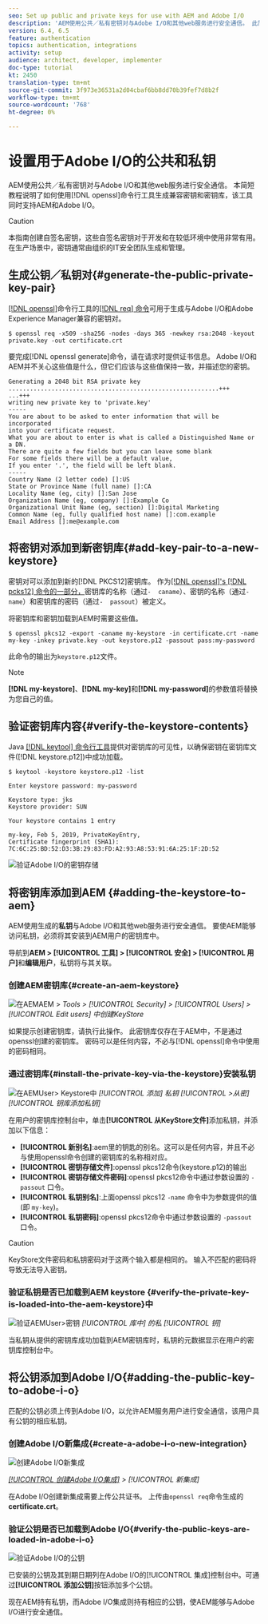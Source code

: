 ```yaml
---
seo: Set up public and private keys for use with AEM and Adobe I/O
description: 'AEM使用公共／私有密钥对与Adobe I/O和其他web服务进行安全通信。 此简短教程说明如何使用openssl命令行工具生成兼容密钥和密钥库，该工具同时支持AEM和Adobe I/O。 '
version: 6.4, 6.5
feature: authentication
topics: authentication, integrations
activity: setup
audience: architect, developer, implementer
doc-type: tutorial
kt: 2450
translation-type: tm+mt
source-git-commit: 3f973e36531a2d04cbaf6bb8dd70b39fef7d8b2f
workflow-type: tm+mt
source-wordcount: '768'
ht-degree: 0%

---
```



# 设置用于Adobe I/O的公共和私钥

AEM使用公共／私有密钥对与Adobe I/O和其他web服务进行安全通信。 本简短教程说明了如何使用[!DNL openssl]命令行工具生成兼容密钥和密钥库，该工具同时支持AEM和Adobe I/O。

>[!CAUTION]
>
>本指南创建自签名密钥，这些自签名密钥对于开发和在较低环境中使用非常有用。 在生产场景中，密钥通常由组织的IT安全团队生成和管理。

## 生成公钥／私钥对{#generate-the-public-private-key-pair}

[[!DNL openssl]](https://www.openssl.org/docs/man1.0.2/man1/openssl.html)命令行工具的[[!DNL req] 命令](https://www.openssl.org/docs/man1.0.2/man1/req.html)可用于生成与Adobe I/O和Adobe Experience Manager兼容的密钥对。

```shell
$ openssl req -x509 -sha256 -nodes -days 365 -newkey rsa:2048 -keyout private.key -out certificate.crt
```

要完成[!DNL openssl generate]命令，请在请求时提供证书信息。 Adobe I/O和AEM并不关心这些值是什么，但它们应该与这些值保持一致，并描述您的密钥。

```
Generating a 2048 bit RSA private key
...........................................................+++
...+++
writing new private key to 'private.key'
-----
You are about to be asked to enter information that will be incorporated
into your certificate request.
What you are about to enter is what is called a Distinguished Name or a DN.
There are quite a few fields but you can leave some blank
For some fields there will be a default value,
If you enter '.', the field will be left blank.
-----
Country Name (2 letter code) []:US
State or Province Name (full name) []:CA
Locality Name (eg, city) []:San Jose
Organization Name (eg, company) []:Example Co
Organizational Unit Name (eg, section) []:Digital Marketing
Common Name (eg, fully qualified host name) []:com.example
Email Address []:me@example.com
```

## 将密钥对添加到新密钥库{#add-key-pair-to-a-new-keystore}

密钥对可以添加到新的[!DNL PKCS12]密钥库。 作为[[!DNL openssl]'s [!DNL pcks12] 命令的一部分，](https://www.openssl.org/docs/man1.0.2/man1/pkcs12.html)密钥库的名称（通过`-  caname`）、密钥的名称（通过`-name`）和密钥库的密码（通过`-  passout`）被定义。

将密钥库和密钥加载到AEM时需要这些值。

```shell
$ openssl pkcs12 -export -caname my-keystore -in certificate.crt -name my-key -inkey private.key -out keystore.p12 -passout pass:my-password
```

此命令的输出为`keystore.p12`文件。

>[!NOTE]
>
>**[!DNL my-keystore]**、**[!DNL my-key]**&#x200B;和&#x200B;**[!DNL my-password]**&#x200B;的参数值将替换为您自己的值。

## 验证密钥库内容{#verify-the-keystore-contents}

Java [[!DNL keytool] 命令行工具](https://docs.oracle.com/middleware/1213/wls/SECMG/keytool-summary-appx.htm#SECMG818)提供对密钥库的可见性，以确保密钥在密钥库文件([!DNL keystore.p12])中成功加载。

```shell
$ keytool -keystore keystore.p12 -list

Enter keystore password: my-password

Keystore type: jks
Keystore provider: SUN

Your keystore contains 1 entry

my-key, Feb 5, 2019, PrivateKeyEntry,
Certificate fingerprint (SHA1): 7C:6C:25:BD:52:D3:3B:29:83:FD:A2:93:A8:53:91:6A:25:1F:2D:52
```

![验证Adobe I/O的密钥存储](assets/set-up-public-private-keys-for-use-with-aem-and-adobe-io/adobe-io--public-keys.png)

## 将密钥库添加到AEM {#adding-the-keystore-to-aem}

AEM使用生成的&#x200B;**私钥**&#x200B;与Adobe I/O和其他web服务进行安全通信。 要使AEM能够访问私钥，必须将其安装到AEM用户的密钥库中。

导航到&#x200B;**AEM > [!UICONTROL 工具] > [!UICONTROL 安全] > [!UICONTROL 用户]**&#x200B;和&#x200B;**编辑用户**，私钥将与其关联。

### 创建AEM密钥库{#create-an-aem-keystore}

![在AEMAEM > ](assets/set-up-public-private-keys-for-use-with-aem-and-adobe-io/aem--create-keystore.png)
*Tools >  [!UICONTROL Security]  >  [!UICONTROL Users]  >  [!UICONTROL Edit users] 中创建KeyStore*

如果提示创建密钥库，请执行此操作。 此密钥库仅存在于AEM中，不是通过openssl创建的密钥库。 密码可以是任何内容，不必与[!DNL openssl]命令中使用的密码相同。

### 通过密钥库{#install-the-private-key-via-the-keystore}安装私钥

![在AEMUser> Keystore中](assets/set-up-public-private-keys-for-use-with-aem-and-adobe-io/aem--add-private-key.png)
*[!UICONTROL 添加] 私钥 [!UICONTROL >从密]  [!UICONTROL 钥库添加私钥]*

在用户的密钥库控制台中，单击&#x200B;**[!UICONTROL 从KeyStore文件]**&#x200B;添加私钥，并添加以下信息：

* **[!UICONTROL 新别名]**:aem里的钥匙的别名。这可以是任何内容，并且不必与使用openssl命令创建的密钥库的名称相对应。
* **[!UICONTROL 密钥存储文件]**:openssl pkcs12命令(keystore.p12)的输出
* **[!UICONTROL 密钥存储文件密码]**:openssl pkcs12命令中通过参数设置的 `-passout` 口令。
* **[!UICONTROL 私钥别名]**:上面openssl pkcs12 `-name` 命令中为参数提供的值(即 `my-key`)。
* **[!UICONTROL 私钥密码]**:openssl pkcs12命令中通过参数设置的 `-passout` 口令。

>[!CAUTION]
>
>KeyStore文件密码和私钥密码对于这两个输入都是相同的。 输入不匹配的密码将导致无法导入密钥。

### 验证私钥是否已加载到AEM keystore {#verify-the-private-key-is-loaded-into-the-aem-keystore}中

![验证AEMUser>密钥](assets/set-up-public-private-keys-for-use-with-aem-and-adobe-io/aem--keystore.png)
*[!UICONTROL 库中] 的私 [!UICONTROL 钥]*

当私钥从提供的密钥库成功加载到AEM密钥库时，私钥的元数据显示在用户的密钥库控制台中。

## 将公钥添加到Adobe I/O{#adding-the-public-key-to-adobe-i-o}

匹配的公钥必须上传到Adobe I/O，以允许AEM服务用户进行安全通信，该用户具有公钥的相应私钥。

### 创建Adobe I/O新集成{#create-a-adobe-i-o-new-integration}

![创建Adobe I/O新集成](assets/set-up-public-private-keys-for-use-with-aem-and-adobe-io/adobe-io--create-new-integration.png)

*[[!UICONTROL 创建Adobe I/O集成]](https://console.adobe.io/) > [!UICONTROL 新集成]*

在Adobe I/O创建新集成需要上传公共证书。 上传由`openssl req`命令生成的&#x200B;**certificate.crt**。

### 验证公钥是否已加载到Adobe I/O{#verify-the-public-keys-are-loaded-in-adobe-i-o}

![验证Adobe I/O的公钥](assets/set-up-public-private-keys-for-use-with-aem-and-adobe-io/adobe-io--public-keys.png)

已安装的公钥及其到期日期列在Adobe I/O的[!UICONTROL 集成]控制台中。可通过&#x200B;**[!UICONTROL 添加公钥]**&#x200B;按钮添加多个公钥。

现在AEM持有私钥，而Adobe I/O集成则持有相应的公钥，使AEM能够与Adobe I/O进行安全通信。
